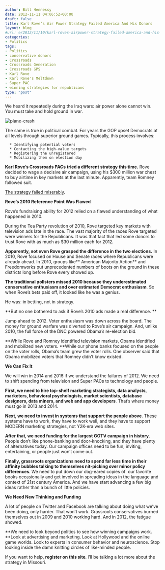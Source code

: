 ```yaml
---
author: Bill Hennessy
date: 2012-11-11 04:06:52+00:00
draft: false
title: Karl Rove’s Air Power Strategy Failed America And His Donors
layout: blog
#url: e/2012/11/10/karl-roves-airpower-strategy-failed-america-and-his-donors/
categories:
- Politics
tags:
- Politics
- conservative donors
- Crossroads
- Crossroads Generation
- Crossroads GPS
- Karl Rove
- Karl Rove's Meltdown
- Super PAC
- winning strategies for republicans
type: "post"
---
```


We heard it repeatedly during the Iraq wars: air power alone cannot win. You must take and hold ground in war.

[![plane-crash](https://ludicrite.files.wordpress.com/2012/11/plane-crash_thumb.jpg)
](https://ludicrite.files.wordpress.com/2012/11/plane-crash.jpg)

The same is true in political combat. For years the GOP upset Democrats at all levels through superior ground games. Typically, this process involves:



	  * Identifying potential voters
	  * Contacting the high-value targets
	  * Registering the unregistered
	  * Mobilizing them on election day

**Karl Rove’s Crossroads PACs tried a different strategy this time.** Rove decided to wage a decisive air campaign, using his $300 million war chest to buy airtime in key markets at the last minute. Apparently, team Romney followed suit.

[The strategy failed miserably](https://www.politico.com/news/stories/1112/83658.html?hp=f1).

**Rove’s 2010 Reference Point Was Flawed**

Rove’s fundraising ability for 2012 relied on a flawed understanding of what happened in 2010.

During the Tea Party revolution of 2010, Rove targeted key markets with television ads late in the race. The vast majority of the races Rove targeted were winners for the Republicans. It was that fact that led some donors to trust Rove with as much as $30 million each for 2012.

**Apparently, not even Rove grasped the difference in the two elections.** In 2010, Rove focused on House and Senate races where Republicans were already ahead. In 2010, groups like** American Majority Action** and Freedomworks put unprecedented numbers of boots on the ground in these districts long before Rove every showed up.

**The traditional pollsters missed 2010 because they underestimated conservative enthusiasm and over estimated Democrat enthusiasm**. So when Rove’s bets paid off, it looked like he was a genius.

He was: in betting, not in strategy.

**But no one bothered to ask if Rove’s 2010 ads made a real difference. **

Jump ahead to 2012. Voter enthusiasm was down across the board. The money for ground warfare was diverted to Rove’s air campaign. And, unlike 2010, the full force of the DNC powered Obama’s re-election bid.

**While Rove and Romney identified television markets, Obama identified and mobilized new voters. **While our phone banks focused on the people on the voter rolls, Obama’s team grew the voter rolls. One observer said that Obama mobilized voters that Romney didn’t know existed.

**We Can Fix It**

We will win in 2014 and 2016 if we understand the failures of 2012. We need to shift spending from television and Super PACs to technology and people.

**First, we need to hire top-shelf marketing strategists, data analysts, marketers, behavioral psychologists, market scientists, database designers, data miners, and web and app developers**. That’s where money must go in 2013 and 2014.

**Next, we need to invest in systems that support the people above**. These systems have to work, they have to work well, and they have to support MODERN marketing strategies, not Y2K-era web sites.

**After that, we need funding for the largest GOTV campaign in history**. People don’t like phone-banking and door-knocking, and they have plenty of alternatives today. Our campaign offices need to be fun, inviting, entertaining, or people just won’t come out.

**Finally, grassroots organizations need to spend far less time in their affinity bubbles talking to themselves nit-picking over minor policy differences**. We need to put down our dog-eared copies of  our favorite books occasionally and get involved in spreading ideas in the language and context of 21st century America. And we have start advancing a few big ideas rather than a bunch of little policies.

**We Need New Thinking and Funding**

A lot of people on Twitter and Facebook are talking about doing what we’ve been doing, only harder. That won’t work. Grassroots conservatives burned themselves out in 2009 and 2010 working hard. And in 2012, the fatigue showed.

**We need to look beyond politics to see how winning campaigns work. **Look at advertising and marketing. Look at Hollywood and the online game worlds. Look to experts in consumer behavior and neuroscience. Stop looking inside the damn knitting circles of like-minded people.

If you want to help, **register on this site**. I’ll be talking a lot more about the strategy in Missouri.

